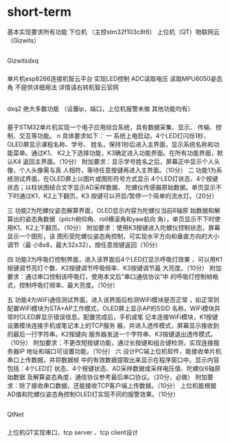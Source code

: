 # short-term
基本实现要求所有功能  下位机 （主控stm32f103c8t6）  上位机（QT）物联网云（Gizwits）

##
Gizwitsdxq  
###
单片机esp8266连接机智云平台 实现LED控制 ADC读取电压 读取MPU6050姿态角 不提供详细用法 详情请右转机智云官网

##
dxq2 绝大多数功能 （设置ip，端口，上位机报警未做 其他功能均有）
###
基于STM32单片机实现一个电子应用综合系统，具有数据采集、显示、 传输、控制、交互等功能。 n 具体要求如下： 
  一 系统上电启动，4个LED灯闪烁1秒，OLED屏显示课程名称、学号、 姓名，保持1秒后进入主界面，显示系统名称和功能菜单。通过K1、 K2上下选择功能，K3确定进入功能界面。在所有功能界面，默认K4 返回主界面。（10分） 附加要求：显示学号姓名之后，屏幕正中显示个人头像，个人头像需与真 人相符，等待任意按键再进入主界面。（10分）
  二 功能1为系统测试界面，在OLED屏上以图片或图形符号方式显示 4个LED灯状态、4个按键状态；以柱状图结合文字显示AD采样数据、 陀螺仪传感器原始数据。单页显示不下时通过K1、K2上下翻页。K3 按键可以开启/暂停一个简单的流水灯。（20分）

  三 功能2为陀螺仪姿态解算界面，OLED显示内容为陀螺仪当前6轴原 始数据和解算出的姿态角数据（pitch俯仰角、roll横滚角和yaw航向 角），单页显示不下时使用K1、K2上下翻页。（10分） 附加要求：使用K3按键进入陀螺仪控制状态，屏幕显示一个图形，该 图形受陀螺仪姿态角控制，可实现水平方向和垂直方向的大小调节（最 小8x8，最大32x32）。按任意按键返回（10分） 
  
  四 功能3为呼吸灯控制界面，进入该界面后4个LED灯显示呼吸灯效果 ，可以用K1按键调节亮灯个数、K2按键调节呼吸频率、K3按键调节最 大亮度。（10分） 附加要求：通过串口控制该呼吸灯，使用本文后“串口通信协议”中 的呼吸灯控制帧格式，控制呼吸灯频率、最大亮度。（10分）

  五 功能4为WiFi通信测试界面，进入该界面后检测WiFi模块是否正常 ，如正常则配置WiFi模块为STA+AP工作模式，OLED屏上显示AP的SSID 名称，WiFi模块异常时OLED屏显示错误信息。配置完成后，手机或笔 记本连接WiFi模块，K1按键设置模块连接手机或笔记本上的TCP服务 器，并进入透传模式，屏幕显示接收到的最后一行字符串。K2按键向 服务器发送一个字符串、K3按键退出透传模式。（10分） 附加要求：不更改短按键功能，通过长按键和组合键检测，实现连接服务器IP 地址和端口可设置功能。（10分）
  六 设计PC端上位机软件，能接收单片机串口上传数据，并将数据帧 中的有效数据提取出来显示在程序窗口中。显示内容包括：4个LED灯 状态、4个按键状态、AD采样数据或采样电压值、陀螺仪6轴原始数据 及解算姿态角度，通信协议参考最后串口协议。（20分，必做） 附加要求：除了接收串口数据，还能接收TCP客户端上传数据。（10分） 上位机能根据AD值和陀螺仪姿态角控制OLED灯实现不同的报警效果。（10分）
  
  ##
  QtNet
  ###
  上位机QT实现串口、tcp server 、tcp client设计
  
  
